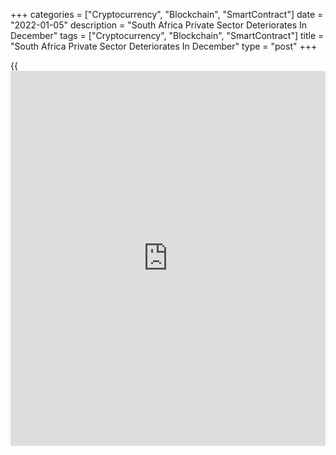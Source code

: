 +++
categories = ["Cryptocurrency", "Blockchain", "SmartContract"]
date = "2022-01-05"
description = "South Africa Private Sector Deteriorates In December"
tags = ["Cryptocurrency", "Blockchain", "SmartContract"]
title = "South Africa Private Sector Deteriorates In December"
type = "post"
+++

{{<iframe id="large-banner" src="https://www.bounty.group/#slide=21.0" width="100%" height="600" scrolling="no" style="border: 0px solid rgb(216, 221, 230); border-radius: 3px;">}}

South Africa's private sector contracted in December, survey data from
IHS Markit showed on Wednesday.

The headline Purchasing Managers' Index fell to 48.4 in December from
51.7 in November. Any reading below 50 indicates contraction in the
sector.

"Despite the government's decision to keep COVID-19 measures at Level 1,
[business][1] activity in South Africa fell sharply in response to the
Omicron wave during December," David Owen, an economist at IHS Markit,
said.

Output declined at the fastest pace in five months in December and new
orders fell sharply.

The outlook for the next 12 months remained strong and above the series
trend.

The staffing number remained stable in December. Backlogs of work
declined for the first time in ten months and at the quickest rate since
September 2020.

Delivery time lengthened in December.

Input prices increased further in December and selling costs rose
sharply.

For comments and feedback [contact](https://www.playgroundfx.com/contact/): editorial@rtt[news](https://www.letsplayfx.com/blog/forex-news-website/).com

[Economic News][2]

 **What parts of the world are seeing the best (and worst) economic
performances lately? Click[here][3] to check out our [Econ Scorecard][3]
and find out! See up-to-the-moment [ranking](https://www.playgroundfx.com/blog/crypto-exchange-ranking/)s for the best and worst
performers in [GDP][3], [unemployment rate][4], [inflation][5] and much
more.**

   1. www.rtt[news](https://www.letsplayfx.com/blog/forex-news-website/).com/Content/Business.aspx
   2. www.rtt[news](https://www.letsplayfx.com/blog/forex-news-website/).com/Content/EconomicNews.aspx
   3. www.rtt[news](https://www.letsplayfx.com/blog/forex-news-website/).com/economic-scorecard/world-rank/GDP/highest-performance.aspx
   4. www.rtt[news](https://www.letsplayfx.com/blog/forex-news-website/).com/economic-scorecard/world-rank/unemployment-rate/lowest-performance.aspx
   5. www.rtt[news](https://www.letsplayfx.com/blog/forex-news-website/).com/economic-scorecard/world-rank/CPI/highest-performance.aspx